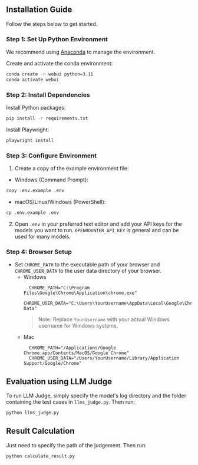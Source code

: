 ## Installation Guide

Follow the steps below to get started.

### Step 1: Set Up Python Environment

We recommend using [Anaconda](https://www.anaconda.com/products/distribution) to manage the environment.

Create and activate the conda environment:

```bash
conda create -n webui python=3.11
conda activate webui
```

### Step 2: Install Dependencies
Install Python packages:
```bash
pip install -r requirements.txt
```

Install Playwright:
```bash
playwright install
```

### Step 3: Configure Environment
1. Create a copy of the example environment file:
- Windows (Command Prompt):
```bash
copy .env.example .env
```
- macOS/Linux/Windows (PowerShell):
```bash
cp .env.example .env
```
2. Open `.env` in your preferred text editor and add your API keys for the models you want to run. `OPENROUNTER_API_KEY` is general and can be used for many models.

###  Step 4: Browser Setup
- Set `CHROME_PATH` to the executable path of your browser and `CHROME_USER_DATA` to the user data directory of your browser. 
  - Windows
    ```env
      CHROME_PATH="C:\Program Files\Google\Chrome\Application\chrome.exe"
      CHROME_USER_DATA="C:\Users\YourUsername\AppData\Local\Google\Chrome\User Data"
    ```
    > Note: Replace `YourUsername` with your actual Windows username for Windows systems.
  - Mac
    ```env
      CHROME_PATH="/Applications/Google Chrome.app/Contents/MacOS/Google Chrome"
      CHROME_USER_DATA="/Users/YourUsername/Library/Application Support/Google/Chrome"
    ```

## Evaluation using LLM Judge
To run LLM Judge, simply specify the model's log directory and the folder containing the test cases in `llms_judge.py`. Then run:
```bash
python llms_judge.py
```
## Result Calculation
Just need to specify the path of the judgement. Then run:
```bash
python calculate_result.py
```

